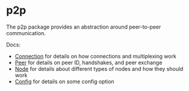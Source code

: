 # p2p

The p2p package provides an abstraction around peer-to-peer communication.

Docs:

- [Connection](https://github.com/depinnetwork/por-consensus/blob/main/spec/p2p/legacy-docs/connection.md) for details on how connections and multiplexing work
- [Peer](https://github.com/depinnetwork/por-consensus/blob/main/spec/p2p/legacy-docs/node.md) for details on peer ID, handshakes, and peer exchange
- [Node](https://github.com/depinnetwork/por-consensus/blob/main/spec/p2p/legacy-docs/node.md) for details about different types of nodes and how they should work
- [Config](https://github.com/depinnetwork/por-consensus/blob/main/spec/p2p/legacy-docs/config.md) for details on some config option
